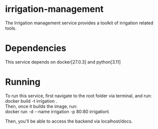 # irrigation-management
The Irrigation management service provides a toolkit of irrigation related tools. 

# Dependencies
This service depends on docker[27.0.3] and python[3.11]

# Running
To run this service, first navigate to the root folder via terminal, and run:\
docker build -t irrigation .\
Then, once it builds the image, run:\
docker run -d --name irrigation -p 80:80 irrigation\

Then, you'll be able to access the backend via localhost/docs.
